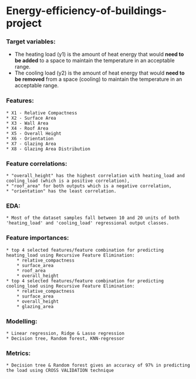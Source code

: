 # Energy-efficiency-of-buildings-project

### Target variables:
   * The heating load (y1) is the amount of heat energy that would **need to be added** to a space to maintain the temperature in an acceptable range. 
   * The cooling load (y2) is the amount of heat energy that would **need to be removed** from a space (cooling) to maintain the temperature in an acceptable range.
    
### Features:
    * X1 - Relative Compactness
    * X2 - Surface Area
    * X3 - Wall Area
    * X4 - Roof Area
    * X5 - Overall Height
    * X6 - Orientation
    * X7 - Glazing Area
    * X8 - Glazing Area Distribution
    
### Feature correlations:
    * "overall_height" has the highest correlation with heating_load and cooling_load (which is a positive correlation),
    * "roof_area" for both outputs which is a negative correlation,
    * "orientation" has the least correlation.
### EDA:
    * Most of the dataset samples fall between 10 and 20 units of both 'heating_load' and 'cooling_load' regressional output classes.
    
### Feature importances:
    * top 4 selected features/feature combination for predicting heating_load using Recursive Feature Elimination:
        * relative_compactness
        * surface_area
        * roof_area
        * overall_height
    * top 4 selected features/feature combination for predicting cooling_load using Recursive Feature Elimination:
        * relative_compactness
        * surface_area
        * overall_height
        * glazing_area
        
### Modelling:
    * Linear regression, Ridge & Lasso regression
    * Decision tree, Random forest, KNN-regressor
 
### Metrics:
    * Decision tree & Random forest gives an accuracy of 97% in predicting the load using CROSS VALIDATION technique
    
  
